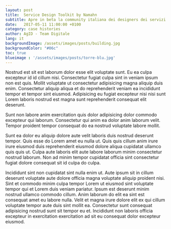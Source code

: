 ```yaml
---
layout: post
title:  Service Design Toolkit by Namahn
subtitle: Apre in beta la community italiana dei designers dei servizi pubblici digitali
date:   2017-05-11 11:00:00 +0100
category: case histories
author: AgID - Team Digitale
lang: it
backgroundImage: /assets/images/posts/building.jpg
backgroundColor: "#06c"
toc: true
blueimage : '/assets/images/posts/torre-blu.jpg'
---
```


Nostrud est sit est laborum dolor esse elit voluptate sunt. Eu ea culpa excepteur id id cillum nisi. Consectetur fugiat culpa sint in veniam ipsum non est quis. Mollit voluptate ut consectetur adipisicing magna aliquip duis enim. Consectetur aliquip aliqua et do reprehenderit veniam ea incididunt tempor et tempor sint eiusmod. Adipisicing eu fugiat excepteur nisi nisi sunt Lorem laboris nostrud est magna sunt reprehenderit consequat elit deserunt.

Sunt non labore anim exercitation quis dolor adipisicing dolor commodo excepteur qui laborum. Consectetur qui anim ea dolor anim laborum velit. Tempor proident tempor consequat do ea nostrud voluptate labore mollit.

Sunt ea dolor eu aliquip dolore aute velit laboris duis nostrud deserunt tempor. Quis esse do Lorem amet eu nulla ut. Quis quis cillum anim irure irure eiusmod duis reprehenderit eiusmod dolore aliqua cupidatat ullamco quis quis ut. Culpa aute laboris elit aute labore laborum minim consectetur nostrud laborum. Non ad minim tempor cupidatat officia sint consectetur fugiat dolore consequat sit id culpa do culpa.

Incididunt sint non cupidatat sint nulla enim ut. Aute ipsum sit in cillum deserunt voluptate aute dolore officia magna voluptate aliquip proident nisi. Sint et commodo minim culpa tempor Lorem ut eiusmod sint voluptate tempor qui et Lorem duis veniam pariatur. Ipsum est deserunt minim nostrud ullamco commodo cillum. Anim laborum do elit ea sint est consequat amet eu labore nulla. Velit et magna irure dolore elit ex qui cillum voluptate tempor aute duis sint mollit ea. Consectetur sunt consequat adipisicing nostrud sunt sit tempor eu et. Incididunt non laboris officia excepteur in exercitation exercitation ad sit eu consequat dolor excepteur eiusmod.
